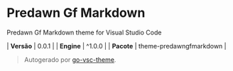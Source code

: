 # Predawn Gf Markdown

Predawn Gf Markdown theme for Visual Studio Code

| **Versão** | 0.0.1 |
| **Engine** | ^1.0.0 |
| **Pacote** | theme-predawngfmarkdown |

> Autogerado por [go-vsc-theme](https://github.com/natalbu/go-vsc-theme).
